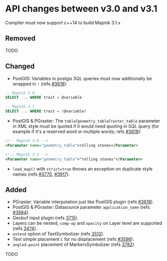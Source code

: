 # API changes between v3.0 and v3.1

Compiler must now support c++14 to build Mapnik 3.1.x

## Removed

TODO

## Changed

- PostGIS: Variables in postgis SQL queries must now additionally be wrapped in `!` (refs [#3618](https://github.com/mapnik/mapnik/pull/3618)):

```sql
-- Mapnik 3.0
SELECT ... WHERE trait = @variable

-- Mapnik 3.1
SELECT ... WHERE trait = !@variable!
```

- PostGIS & PGraster: The `table`/`geometry_table`/`raster_table` parameter in XML style must be quoted if it would need quoting in SQL query (for example if it's a reserved word or multiple words; refs [#3618](https://github.com/mapnik/mapnik/pull/3618)):

```xml
<!-- Mapnik 3.0 -->
<Parameter name="geometry_table">rolling stones</Parameter>

<!-- Mapnik 3.1 -->
<Parameter name="geometry_table">"rolling stones"</Parameter>
```

- `load_map()` with `strict=true` throws an exception on duplicate style names (refs [#3770](https://github.com/mapnik/mapnik/pull/3770), [#3917](https://github.com/mapnik/mapnik/pull/3917)).

## Added

- PGraster: Variable interpolation just like PostGIS plugin (refs [#3618](https://github.com/mapnik/mapnik/pull/3618)).
- PostGIS & PGraster: Datasource parameter `application_name` (refs [#3984](https://github.com/mapnik/mapnik/pull/3984)).
- Geobuf input plugin (refs [3715](https://github.com/mapnik/mapnik/pull/3715)).
- Layers can be nested, `comp-op` and `opacity` on Layer level are supported (refs [3474](https://github.com/mapnik/mapnik/pull/3474)).
- `extend` option of TextSymbolizer (refs [3512](https://github.com/mapnik/mapnik/pull/3512)).
- Text simple placement `C` for no displacement (refs [#3596](https://github.com/mapnik/mapnik/pull/3596)).
- `angled-point` placement of MarkersSymbolizer (refs [3782](https://github.com/mapnik/mapnik/pull/3782)).

TODO
